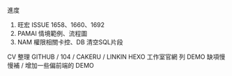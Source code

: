 進度

1. 旺宏 ISSUE 1658、1660、1692
2. PAMAI 情境範例、流程圖
3. NAM 權限相關卡控、DB 清空SQL片段

CV 整理 GITHUB / 104 / CAKERU / LINKIN
HEXO 工作室官網
列 DEMO 缺項慢慢補 / 增加一些偏前端的 DEMO
